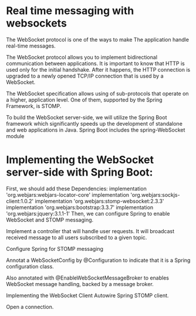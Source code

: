 # Real time messaging with websockets
The WebSocket protocol is one of the ways to make The application handle real-time messages.

The WebSocket protocol allows you to implement bidirectional communication between applications. It is important to know that HTTP is used only for the initial handshake. After it happens, the HTTP connection is upgraded to a newly opened TCP/IP connection that is used by a WebSocket.

The WebSocket specification allows using of sub-protocols that operate on a higher, application level. One of them, supported by the Spring Framework, is STOMP.

To build the WebSocket server-side, we will utilize the Spring Boot framework which significantly speeds up the development of standalone and web applications in Java. Spring Boot includes the spring-WebSocket module

# Implementing the WebSocket server-side with Spring Boot:
First, we should add these Dependencies:
implementation 'org.webjars:webjars-locator-core'
implementation 'org.webjars:sockjs-client:1.0.2'
implementation 'org.webjars:stomp-websocket:2.3.3'
implementation 'org.webjars:bootstrap:3.3.7'
implementation 'org.webjars:jquery:3.1.1-1'
Then, we can configure Spring to enable WebSocket and STOMP messaging.

Implement a controller that will handle user requests. It will broadcast received message to all users subscribed to a given topic.

Configure Spring for STOMP messaging

Annotat a WebSocketConfig by @Configuration to indicate that it is a Spring configuration class.

Also annotated with @EnableWebSocketMessageBroker to enables WebSocket message handling, backed by a message broker.

Implementing the WebSocket Client
Autowire Spring STOMP client.

Open a connection.

